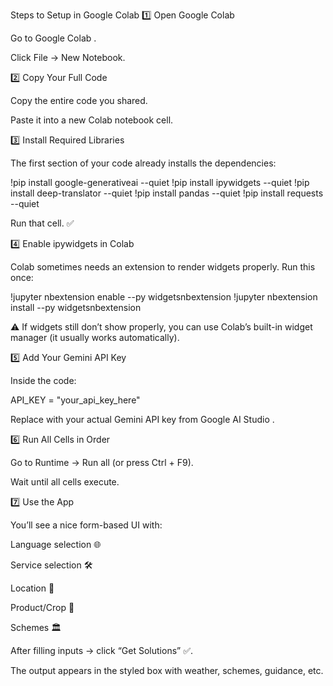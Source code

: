 Steps to Setup in Google Colab
1️⃣ Open Google Colab

Go to Google Colab
.

Click File → New Notebook.

2️⃣ Copy Your Full Code

Copy the entire code you shared.

Paste it into a new Colab notebook cell.

3️⃣ Install Required Libraries

The first section of your code already installs the dependencies:

!pip install google-generativeai --quiet
!pip install ipywidgets --quiet
!pip install deep-translator --quiet
!pip install pandas --quiet
!pip install requests --quiet


Run that cell. ✅

4️⃣ Enable ipywidgets in Colab

Colab sometimes needs an extension to render widgets properly.
Run this once:

!jupyter nbextension enable --py widgetsnbextension
!jupyter nbextension install --py widgetsnbextension


⚠️ If widgets still don’t show properly, you can use Colab’s built-in widget manager (it usually works automatically).

5️⃣ Add Your Gemini API Key

Inside the code:

API_KEY = "your_api_key_here"


Replace with your actual Gemini API key from Google AI Studio
.

6️⃣ Run All Cells in Order

Go to Runtime → Run all (or press Ctrl + F9).

Wait until all cells execute.

7️⃣ Use the App

You’ll see a nice form-based UI with:

Language selection 🌐

Service selection 🛠️

Location 📍

Product/Crop 🌱

Schemes 🏛️

After filling inputs → click “Get Solutions” ✅.

The output appears in the styled box with weather, schemes, guidance, etc.